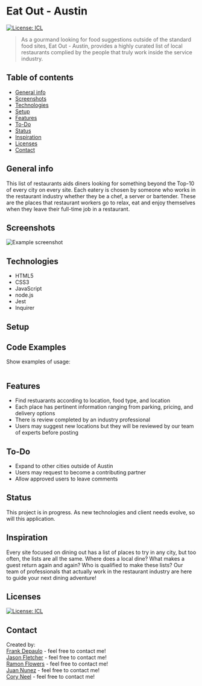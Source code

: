 # Eat Out - Austin

[![License: ICL](https://img.shields.io/badge/License-ISC-blue.svg)](https://opensource.org/licenses/ISC)  

> As a gourmand looking for food suggestions outside of the standard food sites, Eat Out - Austin, provides a highly curated list of local restaurants complied by the people that truly work inside the service industry.

## Table of contents
* [General info](#general-info)
* [Screenshots](#screenshots)
* [Technologies](#technologies)
* [Setup](#setup)
* [Features](#features)
* [To-Do](#to-do)
* [Status](#status)
* [Inspiration](#inspiration)
* [Licenses](#licenses)
* [Contact](#contact)

## General info
This list of restaurants aids diners looking for something beyond the Top-10 of every city on every site.  Each eatery is chosen by someone who works in the restaurant industry whether they be a chef, a server or bartender.  These are the places that restaurant workers go to relax, eat and enjoy themselves when they leave their full-time job in a restaurant.

## Screenshots
![Example screenshot](./img/screenshot.png)

## Technologies
* HTML5
* CSS3
* JavaScript
* node.js
* Jest
* Inquirer

## Setup


## Code Examples
Show examples of usage:
```

```

## Features
* Find restuarants according to location, food type, and location
* Each place has pertinent information ranging from parking, pricing, and delivery options
* There is review completed by an industry professional
* Users may suggest new locations but they will be reviewed by our team of experts before posting

## To-Do
* Expand to other cities outside of Austin
* Users may request to become a contributing partner
* Allow approved users to leave comments



## Status
This project is in progress.  As new technologies and client needs evolve, so will this application.

## Inspiration
Every site focused on dining out has a list of places to try in any city, but too often, the lists are all the same.  Where does a local dine?  What makes a guest return again and again?  Who is qualified to make these lists?  Our team of professionals that actually work in the restaurant industry are here to guide your next dining adventure!

## Licenses
[![License: ICL](https://img.shields.io/badge/License-ISC-blue.svg)](https://opensource.org/licenses/ISC)  

## Contact
Created by: <br>
[Frank Depaulo](lihttps://dragoonkite.github.io/portfolio/nk) - feel free to contact me!<br>
[Jason Fletcher](https://blueink38.github.io/new-portfolio/) - feel free to contact me!<br>
[Ramon Flowers](https://rocketorangemen.github.io/Portfolio/) - feel free to contact me!<br>
[Juan Nunez](https://jnunez1229.github.io/juan-nunez/#) - feel free to contact me!<br>
[Cory Neel](https://cocobeware83.github.io/coryneel) - feel free to contact me!